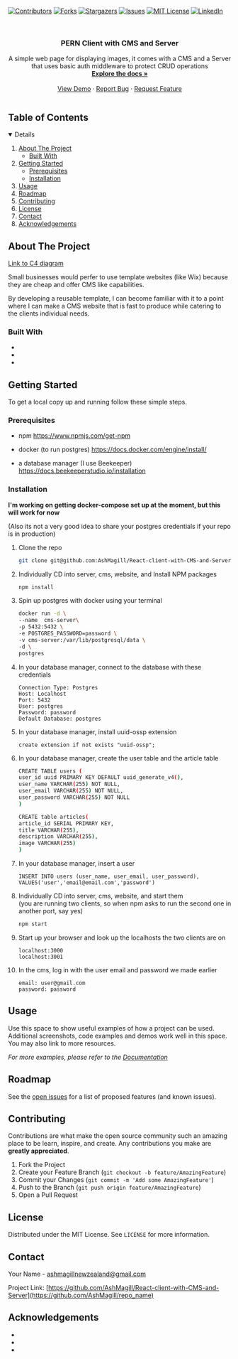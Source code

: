 <!--
*** Thanks for checking out the Best-README-Template. If you have a suggestion
*** that would make this better, please fork the repo and create a pull request
*** or simply open an issue with the tag "enhancement".
*** Thanks again! Now go create something AMAZING! :D
***
***
***
*** To avoid retyping too much info. Do a search and replace for the following:
*** AshMagill, React-client-with-CMS-and-Server, twitter_handle, ashmagillnewzealand@gmail.com, React-client-with-CMS-and-Server, A React website that displays images posted by a CMS, the routes in the server are secured with basic authentication. Uses a postgres database.
-->



<!-- PROJECT SHIELDS -->
<!--
*** I'm using markdown "reference style" links for readability.
*** Reference links are enclosed in brackets [ ] instead of parentheses ( ).
*** See the bottom of this document for the declaration of the reference variables
*** for contributors-url, forks-url, etc. This is an optional, concise syntax you may use.
*** https://www.markdownguide.org/basic-syntax/#reference-style-links
-->
[![Contributors][contributors-shield]][contributors-url]
[![Forks][forks-shield]][forks-url]
[![Stargazers][stars-shield]][stars-url]
[![Issues][issues-shield]][issues-url]
[![MIT License][license-shield]][license-url]
[![LinkedIn][linkedin-shield]][linkedin-url]



<br />
<p align="center">

  <h3 align="center">PERN Client with CMS and Server</h3>

  <p align="center">
    A simple web page for displaying images, it comes with a CMS and a Server that uses basic auth middleware to protect CRUD operations
    <br />
    <a href="https://github.com/AshMagill/React-client-with-CMS-and-Server"><strong>Explore the docs »</strong></a>
    <br />
    <br />
    <a href="https://github.com/AshMagill/React-client-with-CMS-and-Server">View Demo</a>
    ·
    <a href="https://github.com/AshMagill/React-client-with-CMS-and-Server/issues">Report Bug</a>
    ·
    <a href="https://github.com/AshMagill/React-client-with-CMS-and-Server/issues">Request Feature</a>
  </p>
</p>



<!-- TABLE OF CONTENTS -->
  <summary><h2 style="display: inline-block">Table of Contents</h2></summary>
<details open="open">
  <ol>
    <li>
      <a href="#about-the-project">About The Project</a>
      <ul>
        <li><a href="#built-with">Built With</a></li>
      </ul>
    </li>
    <li>
      <a href="#getting-started">Getting Started</a>
      <ul>
        <li><a href="#prerequisites">Prerequisites</a></li>
        <li><a href="#installation">Installation</a></li>
      </ul>
    </li>
    <li><a href="#usage">Usage</a></li>
    <li><a href="#roadmap">Roadmap</a></li>
    <li><a href="#contributing">Contributing</a></li>
    <li><a href="#license">License</a></li>
    <li><a href="#contact">Contact</a></li>
    <li><a href="#acknowledgements">Acknowledgements</a></li>
  </ol>
</details>



<!-- ABOUT THE PROJECT -->
## About The Project

  <a href="https://raw.githubusercontent.com/AshMagill/Readme/main/images/Pern%20C4%20Diagram.png?token=AQZ3OBXAICRLYNCWHRXRGITAYA4OM">
  <p>Link to C4 diagram</p>
  </a>

Small businesses would perfer to use
template websites (like Wix) because they are 
cheap and offer CMS like capabilities.

By developing a reusable template, I 
can become familiar with it to a point
where I can make a CMS website that
is fast to produce while catering to 
the clients individual needs.

### Built With

* []()
* []()
* []()



<!-- GETTING STARTED -->
## Getting Started

To get a local copy up and running follow these simple steps.

### Prerequisites

* npm 
  https://www.npmjs.com/get-npm

* docker (to run postgres)
  https://docs.docker.com/engine/install/

* a database manager (I use Beekeeper)
  https://docs.beekeeperstudio.io/installation

### Installation

**I'm working on getting docker-compose set up at the moment, but this will work for now** 
<br>

(Also its not a very good idea to share your postgres credentials if your repo is in production)

1. Clone the repo
   ```sh
   git clone git@github.com:AshMagill/React-client-with-CMS-and-Server.git
   ```
2. Individually CD into server, cms, website, and Install NPM packages 
   ```sh
   npm install
   ```
3. Spin up postgres with docker using your terminal
   ```sh
   docker run -d \
   --name  cms-server\
   -p 5432:5432 \
   -e POSTGRES_PASSWORD=password \
   -v cms-server:/var/lib/postgresql/data \
   -d \
   postgres
   ```
3. In your database manager, connect to the database with these credentials
   ```
   Connection Type: Postgres
   Host: Localhost
   Port: 5432
   User: postgres
   Password: password
   Default Database: postgres
   ```
7. In your database manager, install uuid-ossp extension
   ```
   create extension if not exists "uuid-ossp";
   ```
6. In your database manager, create the user table and the article table
   ```sh
   CREATE TABLE users (
   user_id uuid PRIMARY KEY DEFAULT uuid_generate_v4(),
   user_name VARCHAR(255) NOT NULL,
   user_email VARCHAR(255) NOT NULL,
   user_password VARCHAR(255) NOT NULL
   )
   ```
   ```sh
   CREATE table articles(
   article_id SERIAL PRIMARY KEY, 
   title VARCHAR(255),
   description VARCHAR(255),
   image VARCHAR(255)
   )
   ```
8. In your database manager, insert a user
   ```
   INSERT INTO users (user_name, user_email, user_password),
   VALUES('user','email@email.com','password')
   ```
2. Individually CD into server, cms, website, and start them
   <br>
   (you are running two clients, so when npm asks to run the second one in another port, say yes)
   ```sh
   npm start
   ```
3. Start up your browser and look up the localhosts the two clients are on
   ```
   localhost:3000
   localhost:3001
   ```
4. In the cms, log in with the user email and password we made earlier
   ```
   email: user@gmail.com
   password: password
   ```
<!-- USAGE EXAMPLES -->
## Usage

Use this space to show useful examples of how a project can be used. Additional screenshots, code examples and demos work well in this space. You may also link to more resources.

_For more examples, please refer to the [Documentation](https://example.com)_



<!-- ROADMAP -->
## Roadmap

See the [open issues](https://github.com/AshMagill/React-client-with-CMS-and-Server/issues) for a list of proposed features (and known issues).



<!-- CONTRIBUTING -->
## Contributing

Contributions are what make the open source community such an amazing place to be learn, inspire, and create. Any contributions you make are **greatly appreciated**.

1. Fork the Project
2. Create your Feature Branch (`git checkout -b feature/AmazingFeature`)
3. Commit your Changes (`git commit -m 'Add some AmazingFeature'`)
4. Push to the Branch (`git push origin feature/AmazingFeature`)
5. Open a Pull Request



<!-- LICENSE -->
## License

Distributed under the MIT License. See `LICENSE` for more information.



<!-- CONTACT -->
## Contact

Your Name - ashmagillnewzealand@gmail.com

Project Link: [https://github.com/AshMagill/React-client-with-CMS-and-Server](https://github.com/AshMagill/repo_name)



<!-- ACKNOWLEDGEMENTS -->
## Acknowledgements

* []()
* []()
* []()





<!-- MARKDOWN LINKS & IMAGES -->
<!-- https://www.markdownguide.org/basic-syntax/#reference-style-links -->
[contributors-shield]: https://img.shields.io/github/contributors/AshMagill/repo.svg?style=for-the-badge
[contributors-url]: https://github.com/AshMagill/repo/graphs/contributors
[forks-shield]: https://img.shields.io/github/forks/AshMagill/repo.svg?style=for-the-badge
[forks-url]: https://github.com/AshMagill/repo/network/members
[stars-shield]: https://img.shields.io/github/stars/AshMagill/repo.svg?style=for-the-badge
[stars-url]: https://github.com/AshMagill/repo/stargazers
[issues-shield]: https://img.shields.io/github/issues/AshMagill/repo.svg?style=for-the-badge
[issues-url]: https://github.com/AshMagill/repo/issues
[license-shield]: https://img.shields.io/github/license/AshMagill/repo.svg?style=for-the-badge
[license-url]: https://github.com/AshMagill/repo/blob/master/LICENSE.txt
[linkedin-shield]: https://img.shields.io/badge/-LinkedIn-black.svg?style=for-the-badge&logo=linkedin&colorB=555
[linkedin-url]: https://linkedin.com/in/AshMagill
